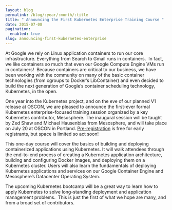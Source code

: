 ```yaml
---
layout: blog
permalink: /blog/:year/:month/:title
title: " Announcing the First Kubernetes Enterprise Training Course "
date: 2015-07-08
pagination:
  enabled: true
slug: announcing-first-kubernetes-enterprise
---
```

At Google we rely on Linux application containers to run our core infrastructure. Everything from Search to Gmail runs in containers. &nbsp;In fact, we like containers so much that even our Google Compute Engine VMs run in containers! &nbsp;Because containers are critical to our business, we have been working with the community on many of the basic container technologies (from cgroups to Docker’s LibContainer) and even decided to build the next generation of Google’s container scheduling technology, Kubernetes, in the open.



One year into the Kubernetes project, and on the eve of our planned V1 release at OSCON, we are pleased to announce the first-ever formal Kubernetes enterprise-focused training session organized by a key Kubernetes contributor, Mesosphere. The inaugural session will be taught by Zed Shaw and Michael Hausenblas from Mesosphere, and will take place on July 20 at OSCON in Portland. [Pre-registration](https://mesosphere.com/training/kubernetes/) is free for early registrants, but space is limited so act soon!



This one-day course will cover the basics of building and deploying containerized applications using Kubernetes. It will walk attendees through the end-to-end process of creating a Kubernetes application architecture, building and configuring Docker images, and deploying them on a Kubernetes cluster. Users will also learn the fundamentals of deploying Kubernetes applications and services on our Google Container Engine and Mesosphere’s Datacenter Operating System.


The upcoming Kubernetes bootcamp will be a great way to learn how to apply Kubernetes to solve long-standing deployment and application management problems. &nbsp;This is just the first of what we hope are many, and from a broad set of contributors.
